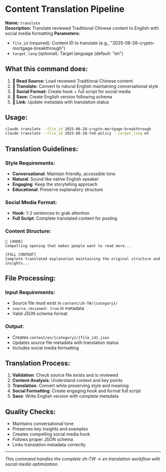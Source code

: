 # Content Translation Pipeline

**Name:** `translate`  
**Description:** Translate reviewed Traditional Chinese content to English with social media formatting
**Parameters:**
- `file_id` (required): Content ID to translate (e.g., "2025-06-28-crypto-mortgage-breakthrough")
- `target_lang` (optional): Target language (default: "en")

## What this command does:

1. **📖 Read Source:** Load reviewed Traditional Chinese content
2. **🔄 Translate:** Convert to natural English maintaining conversational style
3. **📱 Social Format:** Create hook + full script for social media
4. **💾 Save:** Create English version following schema
5. **🔗 Link:** Update metadata with translation status

## Usage:

```bash
claude translate --file_id 2025-06-28-crypto-mortgage-breakthrough
claude translate --file_id 2025-06-28-fed-policy --target_lang en
```

## Translation Guidelines:

### Style Requirements:
- **Conversational**: Maintain friendly, accessible tone
- **Natural**: Sound like native English speaker
- **Engaging**: Keep the storytelling approach
- **Educational**: Preserve explanatory structure

### Social Media Format:
- **Hook**: 1-2 sentences to grab attention
- **Full Script**: Complete translated content for posting

### Content Structure:
```
🚀 [HOOK]
Compelling opening that makes people want to read more...

[FULL CONTENT]
Complete translated explanation maintaining the original structure and insights...
```

## File Processing:

### Input Requirements:
- Source file must exist in `content/zh-TW/{category}/`
- `source_reviewed: true` in metadata
- Valid JSON schema format

### Output:
- Creates `content/en/{category}/{file_id}.json`
- Updates source file metadata with translation status
- Includes social media formatting

## Translation Process:

1. **Validation**: Check source file exists and is reviewed
2. **Content Analysis**: Understand context and key points
3. **Translation**: Convert while preserving style and meaning
4. **Social Formatting**: Create engaging hook and format full script
5. **Save**: Write English version with complete metadata

## Quality Checks:

- Maintains conversational tone
- Preserves key insights and examples
- Creates compelling social media hook
- Follows proper JSON schema
- Links translation metadata correctly

---

*This command handles the complete zh-TW → en translation workflow with social media optimization.*